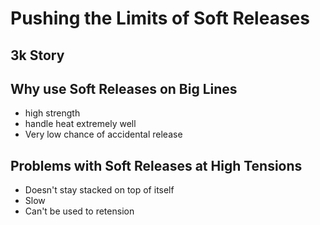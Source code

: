 # Pushing the Limits of Soft Releases

## 3k Story

## Why use Soft Releases on Big Lines
- high strength
- handle heat extremely well
- Very low chance of accidental release

## Problems with Soft Releases at High Tensions
- Doesn't stay stacked on top of itself
- Slow
- Can't be used to retension

